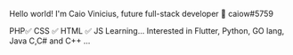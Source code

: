 Hello world! I'm Caio Vinicius, future full-stack developer 👋
caiow#5759

PHP✅ CSS ✅ HTML ✅ 
JS Learning...
Interested in 
Flutter, 
Python, 
GO lang, 
Java
C,C# and C++
...

